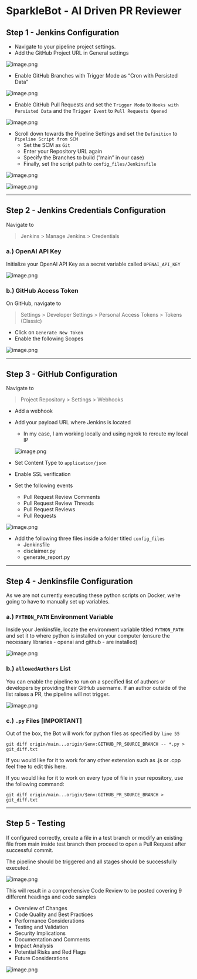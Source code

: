 # SparkleBot - AI Driven PR Reviewer

## Step 1 - Jenkins Configuration

- Navigate to your pipeline project settings.
- Add the GitHub Project URL in General settings

![image.png](./README_Images/image.png)

- Enable GitHub Branches with Trigger Mode as “Cron with Persisted Data”

![image.png](./README_Images/image1.png)

- Enable GitHub Pull Requests and set the `Trigger Mode` to `Hooks with Persisted Data` and the `Trigger Event` to `Pull Requests Opened`

![image.png](./README_Images/image2.png)

- Scroll down towards the Pipeline Settings and set the `Definition` to `Pipeline Script from SCM`
    - Set the SCM as `Git`
    - Enter your Repository URL again
    - Specify the Branches to build (”main” in our case)
    - Finally, set the script path to `config_files/Jenkinsfile`

![image.png](./README_Images/image3.png)

![image.png](./README_Images/image4.png)

---

## Step 2 - Jenkins Credentials Configuration

Navigate to 

> Jenkins > Manage Jenkins > Credentials
> 

### a.) OpenAI API Key

Initialize your OpenAI API Key as a secret variable called `OPENAI_API_KEY`

![image.png](./README_Images/image5.png)

### b.) GitHub Access Token

On GitHub, navigate to 

> Settings > Developer Settings > Personal Access Tokens > Tokens (Classic)
> 
- Click on `Generate New Token`
- Enable the following Scopes

![image.png](./README_Images/image6.png)

---

## Step 3 - GitHub Configuration

Navigate to

> Project Repository > Settings > Webhooks
> 

- Add a webhook
- Add your payload URL where Jenkins is located
    - In my case, I am working locally and using ngrok to reroute my local IP
    
    ![image.png](./README_Images/image7.png)
    
- Set Content Type to  `application/json`
- Enable SSL verification
- Set the following events
    - Pull Request Review Comments
    - Pull Request Review Threads
    - Pull Request Reviews
    - Pull Requests

![image.png](./README_Images/image8.png)

- Add the following three files inside a folder titled `config_files`
    - Jenkinsfile
    - disclaimer.py
    - generate_report.py
    

---

## Step 4 - Jenkinsfile Configuration

As we are not currently executing these python scripts on Docker, we’re going to have to manually set up variables. 

### a.) `PYTHON_PATH` Environment Variable

Inside your Jenkinsfile, locate the environment variable titled `PYTHON_PATH` and set it to where python is installed on your computer (ensure the necessary libraries - openai and github - are installed)

![image.png](./README_Images/image9.png)

### b.) `allowedAuthors` List

You can enable the pipeline to run on a specified list of authors or developers by providing their GitHub username. If an author outside of the list raises a PR, the pipeline will not trigger.

![image.png](./README_Images/image10.png)

### c.) `.py` Files [IMPORTANT]

Out of the box, the Bot will work for python files as specified by `line 55` 

`git diff origin/main...origin/$env:GITHUB_PR_SOURCE_BRANCH -- *.py > git_diff.txt`

If you would like for it to work for any other extension such as .js or .cpp feel free to edit this here.

If you would like for it to work on every type of file in your repository, use the following command:

`git diff origin/main...origin/$env:GITHUB_PR_SOURCE_BRANCH > git_diff.txt`

---

## Step 5 - Testing

If configured correctly, create a file in a test branch or modify an existing file from main inside test branch then proceed to open a Pull Request after successful commit.

The pipeline should be triggered and all stages should be successfully executed.

![image.png](./README_Images/image11.png)

This will result in a comprehensive Code Review to be posted covering 9 different headings and code samples

- Overview of Changes
- Code Quality and Best Practices
- Performance Considerations
- Testing and Validation
- Security Implications
- Documentation and Comments
- Impact Analysis
- Potential Risks and Red Flags
- Future Considerations

![image.png](./README_Images/image12.png)